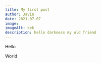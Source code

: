 ```yaml
---
title: My first post
author: Javin
date: 2021-07-07
image: 
imageAlt: kek
description: hello darkness my old friend
---
```


Hello

World
